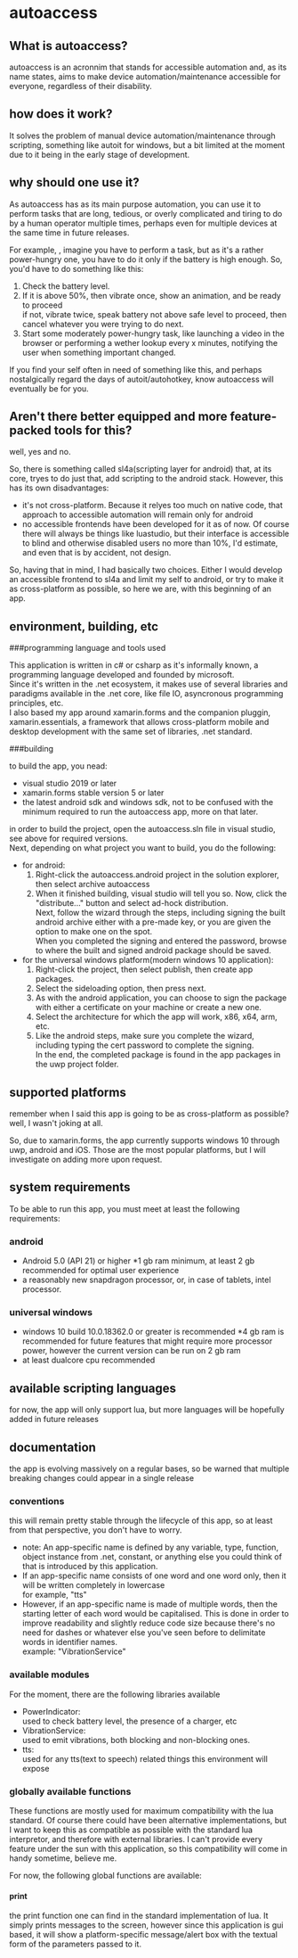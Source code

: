 # autoaccess

## What is autoaccess?

autoaccess is an acronnim that stands for accessible automation and, as its name states, aims to make device automation/maintenance accessible for everyone, regardless of their disability.

## how does it work?

It solves the problem of manual device automation/maintenance through scripting, something like autoit for windows, but a bit limited at the moment due to it being in the early stage of development.

## why should one use it? 

As autoaccess has as its main purpose automation, you can use it to perform tasks that are long, tedious, or overly complicated and tiring to do by a human operator multiple times, perhaps even for multiple devices at the same time in future releases.

For example, , imagine you have to perform a task, but as it's a rather power-hungry one, you have to do it only if the battery is high enough. So, you'd have to do something like this:

1. Check the battery level.
2. If it is above 50%, then vibrate once, show an animation, and be ready to proceed  
if not, vibrate twice, speak battery not above safe level to proceed, then cancel whatever you were trying to do next.
3. Start some moderately power-hungry task, like launching a video in the browser or performing a wether lookup every x minutes, notifying the user when something important changed.

If you find your self often in need of something like this, and perhaps   nostalgically  regard   the days of autoit/autohotkey, know autoaccess will eventually be for you.

## Aren't there better equipped and more feature-packed tools for this?

well, yes and no.

So, there is something called sl4a(scripting layer for android) that, at its core, tryes to do just that, add scripting to the android stack.
However, this has its own disadvantages:

* it's not cross-platform. Because it relyes too much on native code, that approach to accessible automation will remain only for android
* no accessible frontends have been developed for it as of now. Of course there will always be things like luastudio, but their interface is accessible to blind and otherwise disabled users no more than 10%, I'd estimate, and even that is by accident, not design.

So, having that in mind, I had basically two choices. Either I would develop an accessible frontend to sl4a and limit my self to android, or try to make it as cross-platform as possible, so here we are, with this beginning of an app.

## environment, building, etc

###programming language and tools used

This application is written in c# or csharp as it's informally known, a programming language developed and founded by microsoft.  
Since it's written in the .net ecosystem, it makes use of several libraries and paradigms available in the .net core, like file IO, asyncronous programming principles, etc.  
I also based my app around xamarin.forms and the companion pluggin, xamarin.essentials, a framework that allows cross-platform mobile and desktop development with the same set of libraries, .net standard.

###building

to build the app, you nead:

* visual studio 2019 or later
* xamarin.forms stable version 5 or later
* the latest android sdk and windows sdk, not to be confused with the minimum required to run the autoaccess app, more on that later.

in order to build the project, open the autoaccess.sln file in visual studio, see above for required versions.  
Next, depending on what project you want to build, you do the following:

* for android:
  1. Right-click the autoaccess.android project in the solution explorer, then select archive autoaccess
  2. When it finished building, visual studio will tell you so. Now, click the "distribute..." button and select ad-hock distribution.  
Next, follow the wizard through the steps, including signing the built android archive either with a pre-made key, or you are given the option to make one on the spot.  
When you completed the signing and entered the password, browse to where the built and signed android package should be saved.
* for the universal windows platform(modern windows 10 application):
  1. Right-click the project, then select publish, then create app packages.
  2. Select the sideloading option, then press next.
  3. As with the android application, you can choose to sign the package with either a certificate on your machine or create a new one.
  4. Select the architecture for which the app will work, x86, x64, arm, etc.
  5. Like the android steps, make sure you complete the wizard, including typing the cert password to complete the signing.  
In the end, the completed package is found in the app packages in the uwp project folder.

## supported platforms

remember when I said this app is going to be as cross-platform as possible? well, I wasn't joking at all.

So, due to xamarin.forms, the app currently supports windows 10 through uwp, android and iOS.
Those are the most popular platforms, but I will investigate on adding more upon request.

## system requirements

To be able to run this app, you must meet at least the following requirements:

### android

* Android 5.0 (API 21) or higher
*1 gb ram minimum, at least 2 gb recommended for optimal user experience
* a reasonably new snapdragon processor, or, in case of tablets, intel processor.

### universal windows

* windows 10 build 10.0.18362.0 or greater is recommended
*4 gb ram is recommended for future features that might require more processor power, however the current version can be run on 2 gb ram
* at least dualcore cpu recommended

## available scripting languages

for now, the app will only support lua, but more languages will be hopefully added in future releases

## documentation

the app is evolving massively on a regular bases, so be warned that multiple breaking changes could appear in a single release

### conventions

this will remain pretty stable through the lifecycle of this app, so at least from that perspective, you don't have to worry.

* note: An app-specific name is defined by any variable, type, function, object instance from .net, constant, or anything else you could think of that is introduced by this application. 
* If an app-specific name consists of one word and one word only, then it will be written completely in lowercase  
for example, "tts"
* However, if an app-specific name is made of multiple words, then the starting letter of each word would be capitalised. This is done in order to improve readability and slightly reduce code size because there's no need for dashes or whatever else you've seen before to delimitate words in identifier names.  
example: "VibrationService"

### available modules  

For the moment, there are the following libraries available

* PowerIndicator:  
used to check battery level, the presence of a charger, etc
* VibrationService:  
used to emit vibrations, both blocking and non-blocking ones.
* tts:  
used for any tts(text to speech) related things this environment will expose

### globally available functions

These functions are mostly used for maximum compatibility with the lua standard. Of course there could have been alternative implementations, but I want to keep this as compatible as possible with the standard  lua interpretor, and therefore with external libraries. I can't provide every feature under the sun with this application, so this compatibility will come in handy sometime, believe me.

For now, the following global functions are available:

#### print

the  print function one can find in the standard implementation of lua. It simply prints messages to the screen, however since this application is gui based, it will show a platform-specific message/alert box with the textual form of the parameters passed to it.